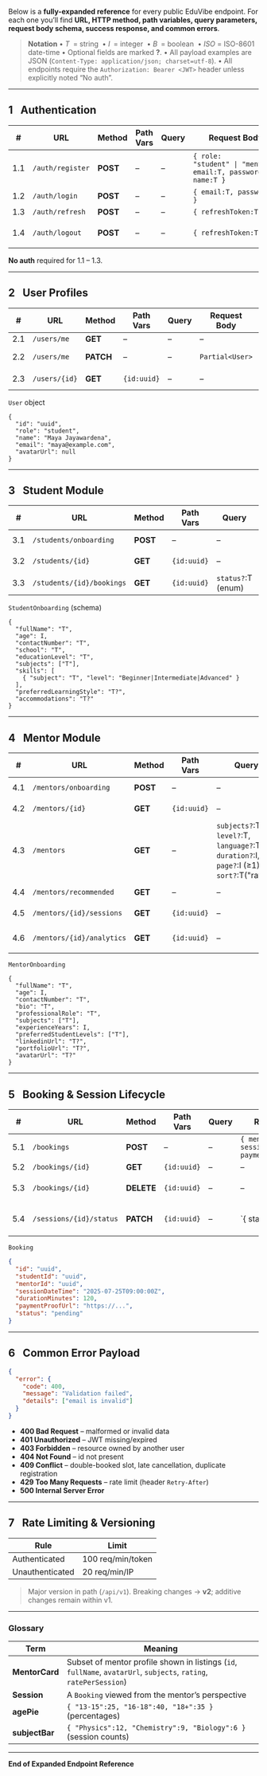 Below is a **fully-expanded reference** for every public EduVibe endpoint.
For each one you’ll find **URL, HTTP method, path variables, query parameters, request body schema, success response, and common errors**.

> **Notation**
> • *T* = string  • *I* = integer  • *B* = boolean  • *ISO* = ISO-8601 date-time
> • Optional fields are marked **?**.
> • All payload examples are JSON (`Content-Type: application/json; charset=utf-8`).
> • All endpoints require the `Authorization: Bearer <JWT>` header unless explicitly noted “No auth”.

---

## 1  Authentication

| #   | URL              | Method   | Path Vars | Query | Request Body                                                   | Success (200/201)                                  | Errors         |
| --- | ---------------- | -------- | --------- | ----- | -------------------------------------------------------------- | -------------------------------------------------- | -------------- |
| 1.1 | `/auth/register` | **POST** | –         | –     | `{ role: "student" \| "mentor", email:T, password:T, name:T }` | `{ token:T, refreshToken:T, expiresIn:I }` **201** | 400 validation |
| 1.2 | `/auth/login`    | **POST** | –         | –     | `{ email:T, password:T }`                                      | idem **200**                                       | 400, 401       |
| 1.3 | `/auth/refresh`  | **POST** | –         | –     | `{ refreshToken:T }`                                           | idem **200**                                       | 400, 401       |
| 1.4 | `/auth/logout`   | **POST** | –         | –     | `{ refreshToken:T }`                                           | `{ message:"logged out" }` **200**                 | 400            |

**No auth** required for 1.1 – 1.3.

---

## 2  User Profiles

| #   | URL           | Method    | Path Vars   | Query | Request Body    | Success                | Errors   |
| --- | ------------- | --------- | ----------- | ----- | --------------- | ---------------------- | -------- |
| 2.1 | `/users/me`   | **GET**   | –           | –     | –               | `User` **200**         | 401      |
| 2.2 | `/users/me`   | **PATCH** | –           | –     | `Partial<User>` | updated `User` **200** | 400, 401 |
| 2.3 | `/users/{id}` | **GET**   | `{id:uuid}` | –     | –               | `PublicUser` **200**   | 404      |

`User` object

```jsonc
{
  "id": "uuid",
  "role": "student",
  "name": "Maya Jayawardena",
  "email": "maya@example.com",
  "avatarUrl": null
}
```

---

## 3  Student Module

| #   | URL                       | Method   | Path Vars   | Query              | Request Body        | Success                  | Errors   |
| --- | ------------------------- | -------- | ----------- | ------------------ | ------------------- | ------------------------ | -------- |
| 3.1 | `/students/onboarding`    | **POST** | –           | –                  | `StudentOnboarding` | `StudentProfile` **201** | 400      |
| 3.2 | `/students/{id}`          | **GET**  | `{id:uuid}` | –                  | –                   | `StudentProfile` **200** | 404      |
| 3.3 | `/students/{id}/bookings` | **GET**  | `{id:uuid}` | `status?`:T (enum) | –                   | `[Booking]` **200**      | 403, 404 |

`StudentOnboarding` (schema)

```jsonc
{
  "fullName": "T",
  "age": I,
  "contactNumber": "T",
  "school": "T",
  "educationLevel": "T",
  "subjects": ["T"],
  "skills": [
    { "subject": "T", "level": "Beginner|Intermediate|Advanced" }
  ],
  "preferredLearningStyle": "T?",
  "accommodations": "T?"
}
```

---

## 4  Mentor Module

| #   | URL                       | Method   | Path Vars   | Query                                                                                       | Request Body       | Success                          | Errors                                           |     |
| --- | ------------------------- | -------- | ----------- | ------------------------------------------------------------------------------------------- | ------------------ | -------------------------------- | ------------------------------------------------ | --- |
| 4.1 | `/mentors/onboarding`     | **POST** | –           | –                                                                                           | `MentorOnboarding` | `MentorProfile` **201**          | 400                                              |     |
| 4.2 | `/mentors/{id}`           | **GET**  | `{id:uuid}` | –                                                                                           | –                  | `MentorProfile` **200**          | 404                                              |     |
| 4.3 | `/mentors`                | **GET**  | –           | `subjects?`:T, `level?`:T, `language?`:T, `duration?`:I, `page?`:I (≥1), `sort?`:T("rating" | "price")           | –                                | `{ data:[MentorCard], page:I, total:I }` **200** | 400 |
| 4.4 | `/mentors/recommended`    | **GET**  | –           | –                                                                                           | –                  | `[MentorCard]` **200**           | 401                                              |     |
| 4.5 | `/mentors/{id}/sessions`  | **GET**  | `{id:uuid}` | –                                                                                           | –                  | `[Session]` **200**              | 403, 404                                         |     |
| 4.6 | `/mentors/{id}/analytics` | **GET**  | `{id:uuid}` | –                                                                                           | –                  | `{ agePie, subjectBar }` **200** | 403, 404                                         |     |

`MentorOnboarding`

```jsonc
{
  "fullName": "T",
  "age": I,
  "contactNumber": "T",
  "bio": "T",
  "professionalRole": "T",
  "subjects": ["T"],
  "experienceYears": I,
  "preferredStudentLevels": ["T"],
  "linkedinUrl": "T?",
  "portfolioUrl": "T?",
  "avatarUrl": "T?"
}
```

---

## 5  Booking & Session Lifecycle

| #   | URL                     | Method     | Path Vars   | Query | Request Body                                                | Success                           | Errors          |                           |               |
| --- | ----------------------- | ---------- | ----------- | ----- | ----------------------------------------------------------- | --------------------------------- | --------------- | ------------------------- | ------------- |
| 5.1 | `/bookings`             | **POST**   | –           | –     | `{ mentorId:uuid, sessionDateTime:ISO, paymentProofUrl:T }` | `Booking` **201**                 | 400, 409        |                           |               |
| 5.2 | `/bookings/{id}`        | **GET**    | `{id:uuid}` | –     | –                                                           | `Booking` **200**                 | 403, 404        |                           |               |
| 5.3 | `/bookings/{id}`        | **DELETE** | `{id:uuid}` | –     | –                                                           | `{ message:"cancelled" }` **204** | 403, 404, 409   |                           |               |
| 5.4 | `/sessions/{id}/status` | **PATCH**  | `{id:uuid}` | –     | \`{ status:"confirmed"                                      | "in-progress"                     | "completed" }\` | updated `Booking` **200** | 400, 403, 404 |

`Booking`

```json
{
  "id": "uuid",
  "studentId": "uuid",
  "mentorId": "uuid",
  "sessionDateTime": "2025-07-25T09:00:00Z",
  "durationMinutes": 120,
  "paymentProofUrl": "https://...",
  "status": "pending"
}
```

---

## 6  Common Error Payload

```json
{
  "error": {
    "code": 400,
    "message": "Validation failed",
    "details": ["email is invalid"]
  }
}
```

* **400 Bad Request** – malformed or invalid data
* **401 Unauthorized** – JWT missing/expired
* **403 Forbidden** – resource owned by another user
* **404 Not Found** – id not present
* **409 Conflict** – double-booked slot, late cancellation, duplicate registration
* **429 Too Many Requests** – rate limit (header `Retry-After`)
* **500 Internal Server Error**

---

## 7  Rate Limiting & Versioning

| Rule            | Limit             |
| --------------- | ----------------- |
| Authenticated   | 100 req/min/token |
| Unauthenticated | 20 req/min/IP     |

> Major version in path (`/api/v1`). Breaking changes → **v2**; additive changes remain within v1.

---

### Glossary

| Term           | Meaning                                                                                                            |
| -------------- | ------------------------------------------------------------------------------------------------------------------ |
| **MentorCard** | Subset of mentor profile shown in listings (`id`, `fullName`, `avatarUrl`, `subjects`, `rating`, `ratePerSession`) |
| **Session**    | A `Booking` viewed from the mentor’s perspective                                                                   |
| **agePie**     | `{ "13-15":25, "16-18":40, "18+":35 }` (percentages)                                                               |
| **subjectBar** | `{ "Physics":12, "Chemistry":9, "Biology":6 }` (session counts)                                                    |

---

**End of Expanded Endpoint Reference**
